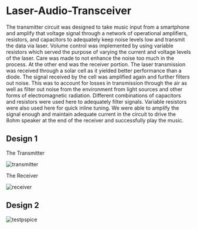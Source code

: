 # Laser-Audio-Transceiver
The transmitter circuit was designed to take music input from a smartphone and amplify that voltage signal through a network of operational amplifiers, resistors, and capacitors to adequately keep noise levels low and transmit the data via laser. Volume control was implemented by using variable resistors which served the purpose of varying the current and voltage levels of the laser. Care was made to not enhance the noise too much in the process.  At the other end was the receiver portion. The laser transmission was received through a solar cell as it yielded better performance than a diode. The signal received by the cell was amplified again and further filters out noise. This was to account for losses in transmission through the air as well as filter out noise from the environment from light sources and other forms of electromagnetic radiation. Different combinations of capacitors and resistors were used here to adequately filter signals. Variable resistors were also used here for quick inline tuning. We were able to amplify the signal enough and maintain adequate current in the circuit to drive the 8ohm speaker at the end of the receiver and successfully play the music.

## Design 1
The Transmitter

![transmitter](https://user-images.githubusercontent.com/65378020/118413256-55f86f00-b66c-11eb-9ad4-0948c46e41ce.jpg)


The Receiver 

![receiver](https://user-images.githubusercontent.com/65378020/118413572-06b33e00-b66e-11eb-8ade-971f994af8f2.jpg)


## Design 2

![testpspice](https://user-images.githubusercontent.com/79022138/118413883-8261ba80-b66f-11eb-8d99-f6cd56966725.JPG)

